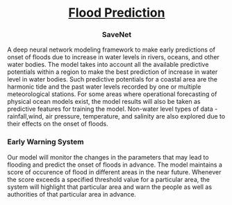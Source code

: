 <h1 align="center"><u>  Flood Prediction </u></h1>
<h3 align="center"> SaveNet </h3>

A deep neural network modeling framework to make early predictions of onset of floods due to increase in water levels in rivers, oceans, and other water bodies. The model takes into account all the available predictive potentials within a region to make the best prediction of increase in water level in water bodies. Such predictive potentials for a coastal area are the harmonic tide and the past water levels recorded by one or multiple meteorological stations. For some areas where operational forecasting of physical ocean models exist, the model results will also be taken as predictive features for training the model. Non-water level types of data - rainfall,wind, air pressure, temperature, and salinity are also explored due to their effects on the onset of floods.

<h3> Early Warning System</h3>
Our model will monitor the changes in the parameters that may lead to flooding and predict the onset of floods in advance. The model maintains a score of occurence of flood in different areas in the near future. Whenever the score exceeds a specified threshold value for a particular area, the system will highlight that particular area and warn the people as well as authorities  of that particular area in advance.
